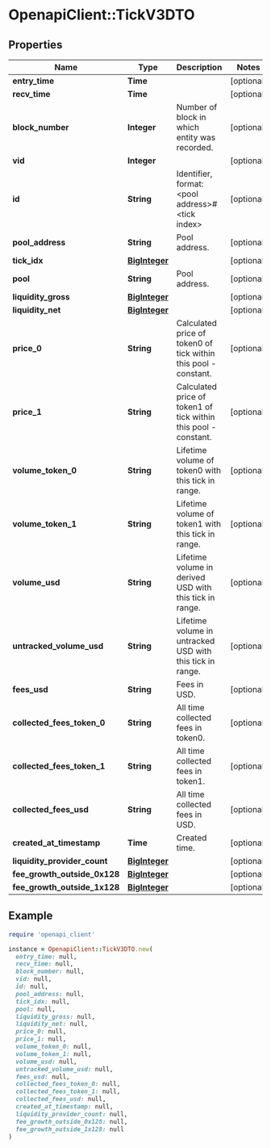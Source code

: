 # OpenapiClient::TickV3DTO

## Properties

| Name | Type | Description | Notes |
| ---- | ---- | ----------- | ----- |
| **entry_time** | **Time** |  | [optional] |
| **recv_time** | **Time** |  | [optional] |
| **block_number** | **Integer** | Number of block in which entity was recorded. | [optional] |
| **vid** | **Integer** |  | [optional] |
| **id** | **String** | Identifier, format: &lt;pool address&gt;#&lt;tick index&gt; | [optional] |
| **pool_address** | **String** | Pool address. | [optional] |
| **tick_idx** | [**BigInteger**](BigInteger.md) |  | [optional] |
| **pool** | **String** | Pool address. | [optional] |
| **liquidity_gross** | [**BigInteger**](BigInteger.md) |  | [optional] |
| **liquidity_net** | [**BigInteger**](BigInteger.md) |  | [optional] |
| **price_0** | **String** | Calculated price of token0 of tick within this pool - constant. | [optional] |
| **price_1** | **String** | Calculated price of token1 of tick within this pool - constant. | [optional] |
| **volume_token_0** | **String** | Lifetime volume of token0 with this tick in range. | [optional] |
| **volume_token_1** | **String** | Lifetime volume of token1 with this tick in range. | [optional] |
| **volume_usd** | **String** | Lifetime volume in derived USD with this tick in range. | [optional] |
| **untracked_volume_usd** | **String** | Lifetime volume in untracked USD with this tick in range. | [optional] |
| **fees_usd** | **String** | Fees in USD. | [optional] |
| **collected_fees_token_0** | **String** | All time collected fees in token0. | [optional] |
| **collected_fees_token_1** | **String** | All time collected fees in token1. | [optional] |
| **collected_fees_usd** | **String** | All time collected fees in USD. | [optional] |
| **created_at_timestamp** | **Time** | Created time. | [optional] |
| **liquidity_provider_count** | [**BigInteger**](BigInteger.md) |  | [optional] |
| **fee_growth_outside_0x128** | [**BigInteger**](BigInteger.md) |  | [optional] |
| **fee_growth_outside_1x128** | [**BigInteger**](BigInteger.md) |  | [optional] |

## Example

```ruby
require 'openapi_client'

instance = OpenapiClient::TickV3DTO.new(
  entry_time: null,
  recv_time: null,
  block_number: null,
  vid: null,
  id: null,
  pool_address: null,
  tick_idx: null,
  pool: null,
  liquidity_gross: null,
  liquidity_net: null,
  price_0: null,
  price_1: null,
  volume_token_0: null,
  volume_token_1: null,
  volume_usd: null,
  untracked_volume_usd: null,
  fees_usd: null,
  collected_fees_token_0: null,
  collected_fees_token_1: null,
  collected_fees_usd: null,
  created_at_timestamp: null,
  liquidity_provider_count: null,
  fee_growth_outside_0x128: null,
  fee_growth_outside_1x128: null
)
```

